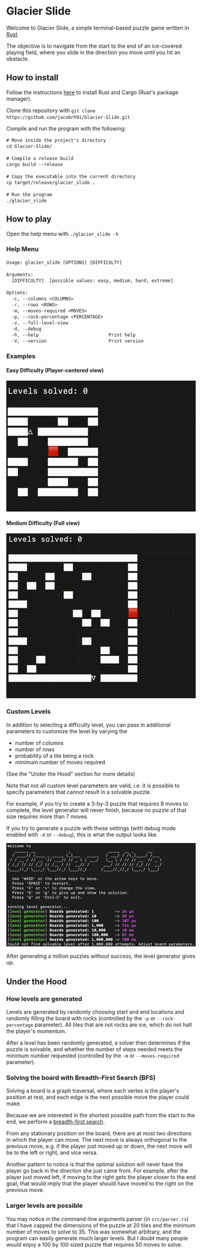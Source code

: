 # Glacier Slide

Welcome to Glacier Slide, a simple terminal-based puzzle game written in <a href=https://www.rust-lang.org>Rust</a>.

The objective is to navigate from the start to the end of an ice-covered playing field, where you slide in the direction
you move until you hit an obstacle.

## How to install

Follow the instructions <a href=https://www.rust-lang.org/tools/install>here</a> to install Rust and Cargo (Rust's package manager).

Clone this repository with `git clone https://github.com/jacobrh91/Glacier-Slide.git`

Compile and run the program with the following:

```
# Move inside the project's directory
cd Glacier-Slide/

# Compile a release build
cargo build --release

# Copy the executable into the current directory
cp target/release/glacier_slide .

# Run the program
./glacier_slide
```

## How to play

Open the help menu with `./glacier_slide -h`

### Help Menu

```
Usage: glacier_slide [OPTIONS] [DIFFICULTY]

Arguments:
  [DIFFICULTY]  [possible values: easy, medium, hard, extreme]

Options:
  -c, --columns <COLUMNS>             
  -r, --rows <ROWS>                   
  -m, --moves-required <MOVES>        
  -p, --rock-percentage <PERCENTAGE>  
  -v, --full-level-view               
  -d, --debug                   
  -h, --help                          Print help
  -V, --version                       Print version
```

### Examples

#### Easy Difficulty (Player-centered view)

![Example of an easy level](<imgs/easy.gif>)

#### Medium Difficulty (Full view)

![Example of a medium level](<imgs/full_view.gif>)

### Custom Levels

In addition to selecting a difficulty level, you can pass in additional parameters to customize the level by varying the
  * number of columns
  * number of rows
  * probability of a tile being a rock
  * minimum number of moves required 

(See the "Under the Hood" section for more details)

Note that not all custom level parameters are valid, i.e. it is possible to specify parameters that cannot result in a solvable puzzle.

For example, if you try to create a 3-by-3 puzzle that requires 8 moves to complete, the level generator will never
  finish, because no puzzle of that size requires more than 7 moves.

If you try to generate a puzzle with these settings (with debug mode enabled with `-d` or `--debug`), this is what the output looks like.

![Program gives up after 1 million](<imgs/Give up after 1 million.png>)

After generating a million puzzles without success, the level generator gives up.

## Under the Hood

### How levels are generated

Levels are generated by randomly choosing start and end locations and randomly filling the board with rocks (controlled by the `-p` or `--rock-percentage` parameter). All tiles that are not rocks are ice, which do not halt the player's momentum.

After a level has been randomly generated, a solver then determines if the puzzle is solvable, and whether the number of steps needed meets the minimum number requested (controlled by the `-m` or `--moves-required` parameter).

### Solving the board with Breadth-First Search (BFS)

Solving a board is a graph traversal, where each vertex is the player's position at rest, and each edge is the next possible move the player could make.

Because we are interested in the shortest possible path from the start to the end, we perform a <a href=https://en.wikipedia.org/wiki/Breadth-first_search>breadth-first search</a>. 

From any stationary position on the board, there are at most two directions in which the player can move. The next move is always orthogonal to the previous move, e.g. if the player just moved up or down, the next move will be to the left or right, and vice versa.

Another pattern to notice is that the optimal solution will never have the player go back in the direction she just came from. For example, after the player just moved left, if moving to the right gets the player closer to the end goal, that would imply that the player should have moved to the right on the previous move.

### Larger levels are possible

You may notice in the command-line arguments parser (in `src/parser.rs`) that I have capped the dimensions of the puzzle at 20 tiles and the minimum number of moves to solve to 35. This was somewhat arbitrary, and the program can easily generate much larger levels. But I doubt many people would enjoy a 100 by 100 sized puzzle that requires 50 moves to solve. 